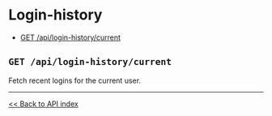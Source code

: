 # Login-history

  - [GET /api/login-history/current](#get-apilogin-historycurrent)

## `GET /api/login-history/current`

Fetch recent logins for the current user.

---

[<< Back to API index](../api-documentation.md)